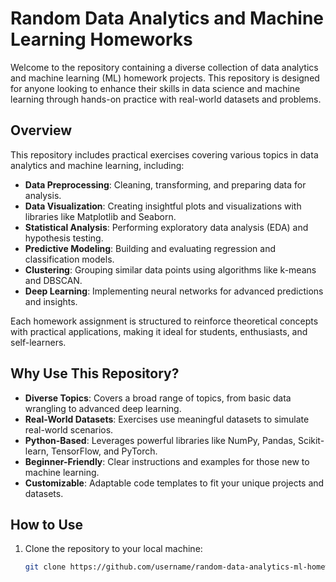 # Random Data Analytics and Machine Learning Homeworks  

Welcome to the repository containing a diverse collection of data analytics and machine learning (ML) homework projects. This repository is designed for anyone looking to enhance their skills in data science and machine learning through hands-on practice with real-world datasets and problems.

## Overview  
This repository includes practical exercises covering various topics in data analytics and machine learning, including:  
- **Data Preprocessing**: Cleaning, transforming, and preparing data for analysis.  
- **Data Visualization**: Creating insightful plots and visualizations with libraries like Matplotlib and Seaborn.  
- **Statistical Analysis**: Performing exploratory data analysis (EDA) and hypothesis testing.  
- **Predictive Modeling**: Building and evaluating regression and classification models.  
- **Clustering**: Grouping similar data points using algorithms like k-means and DBSCAN.  
- **Deep Learning**: Implementing neural networks for advanced predictions and insights.  

Each homework assignment is structured to reinforce theoretical concepts with practical applications, making it ideal for students, enthusiasts, and self-learners.  

## Why Use This Repository?  
- **Diverse Topics**: Covers a broad range of topics, from basic data wrangling to advanced deep learning.  
- **Real-World Datasets**: Exercises use meaningful datasets to simulate real-world scenarios.  
- **Python-Based**: Leverages powerful libraries like NumPy, Pandas, Scikit-learn, TensorFlow, and PyTorch.  
- **Beginner-Friendly**: Clear instructions and examples for those new to machine learning.  
- **Customizable**: Adaptable code templates to fit your unique projects and datasets.  

## How to Use  
1. Clone the repository to your local machine:  
   ```bash  
   git clone https://github.com/username/random-data-analytics-ml-homeworks.git  
